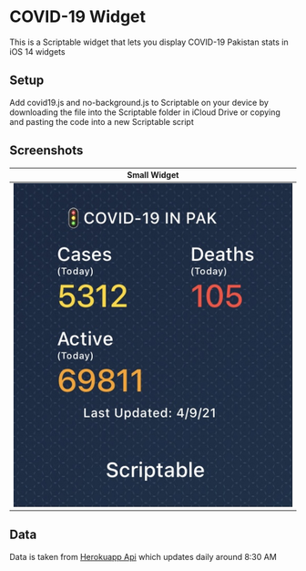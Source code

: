 # COVID-19 Widget
This is a Scriptable widget that lets you display COVID-19 Pakistan stats in iOS 14 widgets

## Setup
Add covid19.js and no-background.js to Scriptable on your device by downloading the file into the Scriptable folder in iCloud Drive or copying and pasting the code into a new Scriptable script

## Screenshots

[1]:./assets/small.jpg "Small Widget"


| Small Widget   |
| -------------  |
| ![alt text][1] |

## Data
Data is taken from [Herokuapp Api](https://coronavirus-19-api.herokuapp.com/countries/Pakistan) which updates daily around 8:30 AM
